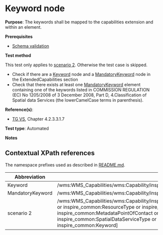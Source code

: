 # Keyword node

**Purpose**: The keywords shall be mapped to the capabilities extension and within an element.

**Prerequisites**

* [Schema validation](http://inspire.ec.europa.eu/id/ats/view-service/3.11/iso-19128/schema-validation)

**Test method**

This test only applies to [scenario 2](#scenario-2). Otherwise the test case is skipped.

* Check if there are a [Keyword](#Keyword) node and a [MandatoryKeyword](#MandatoryKeyword) node in the ExtendedCapabilities section
* Check that there exists at least one [MandatoryKeyword](#MandatoryKeyword) element containing one of the keywords listed in COMMISSION REGULATION (EC) No 1205/2008 of 3 December 2008, Part D, 4.Classification of Spatial data Services (the lowerCamelCase terms in parenthesis).

**Reference(s)**:
* [TG VS](http://inspire.ec.europa.eu/id/ats/view-service/3.11/iso-19128/README#ref_TG_VS), Chapter 4.2.3.3.1.7

**Test type**: Automated

**Notes**

## Contextual XPath references

The namespace prefixes used as described in [README.md](http://inspire.ec.europa.eu/id/ats/view-service/3.11/iso-19128/README#namespaces).

Abbreviation                                               |  XPath expression
---------------------------------------------------------- | -------------------------------------------------------------------------
Keyword <a name="Keyword"></a> | /wms:WMS_Capabilities/wms:Capability/inspire_vs:ExtendedCapabilities/inspire_common:Keyword
MandatoryKeyword <a name="MandatoryKeyword"></a> | /wms:WMS_Capabilities/wms:Capability/inspire_vs:ExtendedCapabilities/inspire_common:MandatoryKeyword
scenario 2 <a name="scenario-2"/> | /wms:WMS_Capabilities/wms:Capability/inspire_vs:ExtendedCapabilities[inspire_common:ResourceLocator or inspire_common:ResourceType or inspire_common:TemporalReference or inspire_common:Conformity or inspire_common:MetadataPointOfContact or inspire_common:MetadataDate or inspire_common:SpatialDataServiceType or inspire_common:MandatoryKeyword or inspire_common:Keyword]
